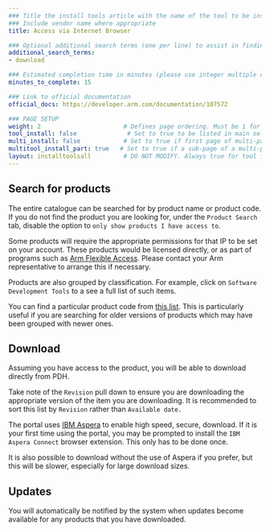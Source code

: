 ```yaml
---
### Title the install tools article with the name of the tool to be installed
### Include vendor name where appropriate
title: Access via Internet Browser

### Optional additional search terms (one per line) to assist in finding the article
additional_search_terms:
- download

### Estimated completion time in minutes (please use integer multiple of 5)
minutes_to_complete: 15

### Link to official documentation
official_docs: https://developer.arm.com/documentation/107572

### PAGE SETUP
weight: 2                       # Defines page ordering. Must be 1 for first (or only) page.
tool_install: false              # Set to true to be listed in main selection page, else false
multi_install: false            # Set to true if first page of multi-page article, else false
multitool_install_part: true   # Set to true if a sub-page of a multi-page article, else false
layout: installtoolsall         # DO NOT MODIFY. Always true for tool install articles
---
```

## Search for products

The entire catalogue can be searched for by product name or product code. If you do not find the product you are looking for, under the `Product Search` tab, disable the option to `only show products I have access to`.

Some products will require the appropriate permissions for that IP to be set on your account. These products would be licensed directly, or as part of programs such as [Arm Flexible Access](https://www.arm.com/products/flexible-access). Please contact your Arm representative to arrange this if necessary.

Products are also grouped by classification. For example, click on `Software Development Tools` to a see a full list of such items.

You can find a particular product code from [this list](https://developer.arm.com/downloads/product-code-mappings). This is particularly useful if you are searching for older versions of products which may have been grouped with newer ones.

## Download

Assuming you have access to the product, you will be able to download directly from PDH.

Take note of the `Revision` pull down to ensure you are downloading the appropriate version of the item you are downloading. It is recommended to sort this list by `Revision` rather than `Available date.`

The portal uses [IBM Aspera](https://www.ibm.com/products/aspera) to enable high speed, secure, download. If it is your first time using the portal, you may be prompted to install the `IBM Aspera Connect` browser extension. This only has to be done once.

It is also possible to download without the use of Aspera if you prefer, but this will be slower, especially for large download sizes.

## Updates

You will automatically be notified by the system when updates become available for any products that you have downloaded.
